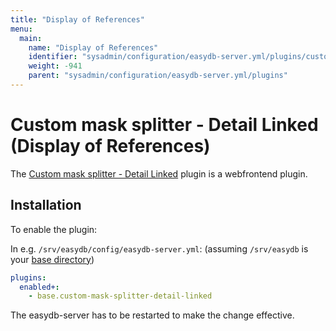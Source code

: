 ```yaml
---
title: "Display of References"
menu:
  main:
    name: "Display of References"
    identifier: "sysadmin/configuration/easydb-server.yml/plugins/custom-mask-splitter-detail-linked"
    weight: -941
    parent: "sysadmin/configuration/easydb-server.yml/plugins"
---
```


# Custom mask splitter - Detail Linked (Display of References)
The [Custom mask splitter - Detail Linked](/en/webfrontend/administration/datamodel/mask/mask-splitter/#display-of-references) plugin is a webfrontend plugin.

## Installation
To enable the plugin:

In e.g. `/srv/easydb/config/easydb-server.yml`: (assuming `/srv/easydb` is your [base directory](/en/sysadmin/installation/#mount))

```yaml
plugins:
  enabled+:
    - base.custom-mask-splitter-detail-linked
```

The easydb-server has to be restarted to make the change effective.